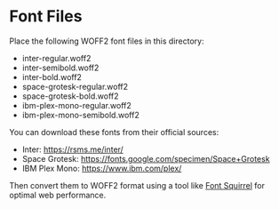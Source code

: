 # Font Files

Place the following WOFF2 font files in this directory:

- inter-regular.woff2
- inter-semibold.woff2
- inter-bold.woff2
- space-grotesk-regular.woff2
- space-grotesk-bold.woff2
- ibm-plex-mono-regular.woff2
- ibm-plex-mono-semibold.woff2

You can download these fonts from their official sources:
- Inter: https://rsms.me/inter/
- Space Grotesk: https://fonts.google.com/specimen/Space+Grotesk
- IBM Plex Mono: https://www.ibm.com/plex/

Then convert them to WOFF2 format using a tool like [Font Squirrel](https://www.fontsquirrel.com/tools/webfont-generator) for optimal web performance.